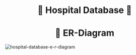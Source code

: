 <h1 align="center">🏥 Hospital Database 🏥</h1>
<h1 align="center">🏥 ER-Diagram </h1>

![hospital-database-e-r-diagram](https://github.com/Manish7272/SQL_Projects_Repo/assets/71213166/d63425d5-dfda-48ef-b047-441e4c53deaf)
